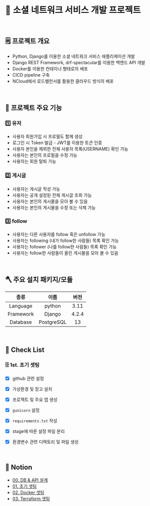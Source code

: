 # 📣 소셜 네트워크 서비스 개발 프로젝트

<br>

## 🗒️ 프로젝트 개요
- Python, Django를 이용한 소셜 네트워크 서비스 애플리케이션 개발
- Django REST Framework, drf-spectacular를 이용한 백엔드 API 개발
- Docker를 이용한 컨테이너 형태로의 배포
- CICD pipeline 구축
- NCloud에서 로드밸런서를 활용한 클라우드 방식의 배포

<br>

## 📖 프로젝트 주요 기능

### 1️⃣ 유저

- 사용자 회원가입 시 프로필도 함께 생성
- 로그인 시 Token 발급 - JWT를 이용한 토큰 인증
- 사용자 본인을 제외한 전체 사용자 목록(USERNAME) 확인 가능
- 사용자는 본인의 프로필을 수정 가능
- 사용자는 회원 탈퇴 가능


### 2️⃣ 게시글
- 사용자는 게시글 작성 가능
- 사용자는 공개 설정된 전체 게시글 조회 가능
- 사용자는 본인의 게시물을 모아 볼 수 있음
- 사용자는 본인의 게시물을 수정 또는 삭제 가능


### 3️⃣ follow

- 사용자는 다른 사용자를 follow 혹은 unfollow 가능
- 사용자는 following (내가 follow한 사람들) 목록 확인 가능
- 사용자는 follower (나를 follow한 사람들) 목록 확인 가능
- 사용자는 follow한 사람들이 올린 게시물을 모아 볼 수 있음

<br>

## 🪓 주요 설치 패키지/모듈
|    종류    |       이름        |      버전      |
|:--------:|:---------------:|:------------:|
|    Language    |     python      |     3.11     |
|  Framework   | Django |    4.2.4     |
| Database |   PostgreSQL    |     13     |

<br>

## 📑 Check List
### 🗄️ 1st. 초기 셋팅

- [x]  github 관련 설정
- [x]  가상환경 및 장고 설치
- [x]  프로젝트 및 주요 앱 생성
- [x]  `gunicorn` 설정
- [x]  `requirements.txt` 작성
- [x]  stage에 따른 설정 파일 분리
- [x]  환경변수 관련 디렉토리 및 파일 생성




<br>

## 📌 Notion
- [00. DB & API 설계](https://www.notion.so/browneyed/00-DB-API-2e7c2be0ed3b447cae64c1113a50f4ee?pvs=4)
- [01. 초기 셋팅](https://www.notion.so/browneyed/01-81b4ca5fab734a14b1e50bfe56b307ec?pvs=4)
- [02. Docker 셋팅](https://www.notion.so/browneyed/02-Docker-54acd08e87744d1bb7edf096ce365e19?pvs=4)
- [03. Terraform 셋팅](https://notion.so/1bc02cc29f784493be1a104edf900f9f)



<br>
<br>
<br>